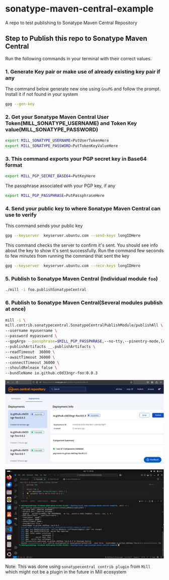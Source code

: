 # sonatype-maven-central-example
A repo to test publishing to Sonatype Maven Central Repository

## Step to Publish this repo to Sonatype Maven Central

Run the following commands in your terminal with their correct values.

### 1. Generate Key pair or make use of already existing key pair if any

The command below generate new one using `GnuPG` and follow the prompt. Install it if not found in your system

```bash
gpg --gen-key
```

### 2. Get your Sonatype Maven Central User Token(MILL_SONATYPE_USERNAME) and Token Key value(MILL_SONATYPE_PASSWORD)

```bash
export MILL_SONATYPE_USERNAME=PutUserTokenHere
export MILL_SONATYPE_PASSWORD=PutTokenKeyValueHere
```

### 3. This command exports your PGP secret key in Base64 format

```bash
export MILL_PGP_SECRET_BASE64=PutKeyHere
```

The passphrase associated with your PGP key, if any

```bash
export MILL_PGP_PASSPHRASE=PutPassphraseHere
```

### 4. Send your public key to where Sonatype Maven Central can use to verify

This command sends your public key

```bash
gpg --keyserver  keyserver.ubuntu.com --send-keys longIDHere
```

This command checks the server to confirm it's sent. You should see info about the key to show it's sent successfully. Run the command few seconds to few minutes from running the command that sent the key

```bash
gpg --keyserver  keyserver.ubuntu.com --recv-keys longIDHere
```

### 5. Publish to Sonatype Maven Central (Individual module `foo`)

```bash
./mill -i foo.publishSonatypeCentral
```

### 6. Publish to Sonatype Maven Central(Several modules publish at once)

```bash
mill -i \
mill.contrib.sonatypecentral.SonatypeCentralPublishModule/publishAll \
--username myusername \
--password mypassword \
--gpgArgs --passphrase=$MILL_PGP_PASSPHRASE,--no-tty,--pinentry-mode,loopback,--batch,--yes,-a,-b \
--publishArtifacts __.publishArtifacts \
--readTimeout  36000 \
--awaitTimeout 36000 \
--connectTimeout 36000 \
--shouldRelease false \
--bundleName io.github.c0d33ngr-foo:0.0.3
```

![screenshot_one](Screenshot%20from%202025-04-13%2009-25-29.png)

![screenshoot_two](Screenshot%20from%202025-04-13%2008-36-53.png)


Note: This was done using `sonatypecentral contrib plugin` from `Mill` which might not be a plugin in the future in Mill ecosystem